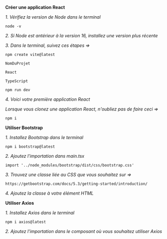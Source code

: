 **Créer une application React**


*1. Vérifiez la version de Node dans le terminal*

	node -v


*2. Si Node est antérieur à la version 16, installez une version plus récente*


*3. Dans le terminal, suivez ces étapes =>*


	npm create vite@latest

	NomDuProjet

	React

	TypeScript

	npm run dev


*4. Voici votre première application React*


*Lorsque vous clonez une application React, n'oubliez pas de faire ceci =>*

	npm i



**Utiliser Bootstrap**


*1. Installez Bootstrap dans le terminal*

	npm i bootstrap@latest


*2. Ajoutez l'importation dans main.tsx*

	import '../node_modules/bootstrap/dist/css/bootstrap.css'


*3. Trouvez une classe liée au CSS que vous souhaitez sur =>*

	https://getbootstrap.com/docs/5.3/getting-started/introduction/


*4. Ajoutez la classe à votre élément HTML*



**Utiliser Axios**


*1. Installez Axios dans le terminal*

	npm i axios@latest

*2. Ajoutez l'importation dans le composant où vous souhaitez utiliser Axios*

